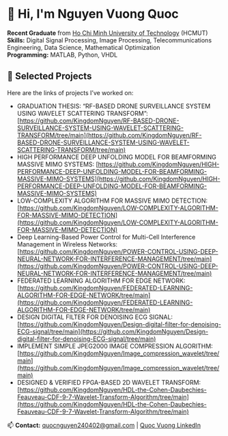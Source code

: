 # 👋 Hi, I'm Nguyen Vuong Quoc  

**Recent Graduate** from [Ho Chi Minh University of Technology](https://hcmut.edu.vn) (HCMUT)  
**Skills:** Digital Signal Processing, Image Processing, Telecommunications Engineering, Data Science, Mathematical Optimization  
**Programming:** MATLAB, Python, VHDL 
## 🚀 Selected Projects  
Here are the links of projects I’ve worked on: 
- GRADUATION THESIS: “RF-BASED DRONE SURVEILLANCE SYSTEM USING WAVELET SCATTERING TRANSFORM”:[https://github.com/KingdomNguyen/RF-BASED-DRONE-SURVEILLANCE-SYSTEM-USING-WAVELET-SCATTERING-TRANSFORM/tree/main](https://github.com/KingdomNguyen/RF-BASED-DRONE-SURVEILLANCE-SYSTEM-USING-WAVELET-SCATTERING-TRANSFORM/tree/main)
- HIGH PERFORMANCE DEEP UNFOLDING MODEL FOR BEAMFORMING MASSIVE MIMO SYSTEMS: [https://github.com/KingdomNguyen/HIGH-PERFORMANCE-DEEP-UNFOLDING-MODEL-FOR-BEAMFORMING-MASSIVE-MIMO-SYSTEMS](https://github.com/KingdomNguyen/HIGH-PERFORMANCE-DEEP-UNFOLDING-MODEL-FOR-BEAMFORMING-MASSIVE-MIMO-SYSTEMS)
- LOW-COMPLEXITY ALGORITHM FOR MASSIVE MIMO DETECTION: [https://github.com/KingdomNguyen/LOW-COMPLEXITY-ALGORITHM-FOR-MASSIVE-MIMO-DETECTION](https://github.com/KingdomNguyen/LOW-COMPLEXITY-ALGORITHM-FOR-MASSIVE-MIMO-DETECTION)
- Deep Learning-Based Power Control for Multi-Cell Interference Management in Wireless Networks:[https://github.com/KingdomNguyen/POWER-CONTROL-USING-DEEP-NEURAL-NETWORK-FOR-INTERFERENCE-MANAGEMENT/tree/main](https://github.com/KingdomNguyen/POWER-CONTROL-USING-DEEP-NEURAL-NETWORK-FOR-INTERFERENCE-MANAGEMENT/tree/main)
- FEDERATED LEARNING ALGORITHM FOR EDGE NETWORK: [https://github.com/KingdomNguyen/FEDERATED-LEARNING-ALGORITHM-FOR-EDGE-NETWORK/tree/main](https://github.com/KingdomNguyen/FEDERATED-LEARNING-ALGORITHM-FOR-EDGE-NETWORK/tree/main)
- DESIGN DIGITAL FILTER FOR DENOISING ECG SIGNAL: [https://github.com/KingdomNguyen/Design-digital-filter-for-denoising-ECG-signal/tree/main](https://github.com/KingdomNguyen/Design-digital-filter-for-denoising-ECG-signal/tree/main)
- IMPLEMENT SIMPLE JPEG2000 IMAGE COMPRESSION ALGORITHM: [https://github.com/KingdomNguyen/Image_compression_wavelet/tree/main](https://github.com/KingdomNguyen/Image_compression_wavelet/tree/main)
- DESIGNED & VERIFIED FPGA-BASED 2D WAVELET TRANSFORM: [https://github.com/KingdomNguyen/HDL-the-Cohen-Daubechies-Feauveau-CDF-9-7-Wavelet-Transform-Algorithm/tree/main](https://github.com/KingdomNguyen/HDL-the-Cohen-Daubechies-Feauveau-CDF-9-7-Wavelet-Transform-Algorithm/tree/main)


📫 **Contact:** [quocnguyen240402@gmail.com](mailto:quocnguyen240402@gmail.com) | [ Quoc Vuong LinkedIn](https://www.linkedin.com/in/nguyen-vuong-quoc-840562377/)  
